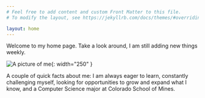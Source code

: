 ```yaml
---
# Feel free to add content and custom Front Matter to this file.
# To modify the layout, see https://jekyllrb.com/docs/themes/#overriding-theme-defaults

layout: home
---
```


Welcome to my home page. Take a look around, I am still adding new things weekly.

![A picture of me](/assets/Headshot.jpeg){: width="250" }

A couple of quick facts about me: 
	I am always eager to learn, constantly challenging myself,
	looking for opportunities to grow and expand what I know, 
	and a Computer Science major at Colorado School of Mines.
	

